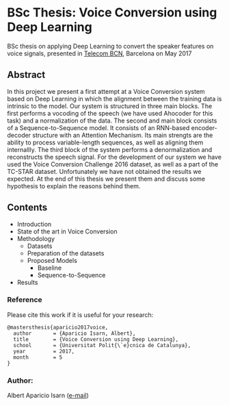 # BSc Thesis: Voice Conversion using Deep Learning

BSc thesis on applying Deep Learning to convert the speaker features on voice signals, presented in [Telecom BCN](http://etsetb.upc.edu/en), Barcelona on May 2017

## Abstract

In this project we present a first attempt at a Voice Conversion system based on Deep Learning in which the alignment between the training data is intrinsic to the model. Our system is structured in three main blocks. The first performs a vocoding of the speech (we have used Ahocoder for this task) and a normalization of the data. The second and main block consists of a Sequence-to-Sequence model. It consists of an RNN-based encoder-decoder structure with an Attention Mechanism. Its main strengts are the ability to process variable-length sequences, as well as aligning them internallly. The third block of the system performs a denormalization and reconstructs the speech signal. For the development of our system we have used the Voice Conversion Challenge 2016 dataset, as well as a part of the TC-STAR dataset. Unfortunately we have not obtained the results we expected. At the end of this thesis we present them and discuss some hypothesis to explain the reasons behind them.

## Contents

* Introduction
* State of the art in Voice Conversion
* Methodology
  * Datasets
  * Preparation of the datasets
  * Proposed Models
    * Baseline
    * Sequence-to-Sequence
* Results

### Reference

Please cite this work if it is useful for your research:

```
@mastersthesis{aparicio2017voice,
  author       = {Aparicio Isarn, Albert}, 
  title        = {Voice Conversion using Deep Learning},
  school       = {Universitat Polit{\`e}cnica de Catalunya},
  year         = 2017,
  month        = 5
}
```

### Author:

Albert Aparicio Isarn ([e-mail](albert.aparicio.isarn@gmail.com))
